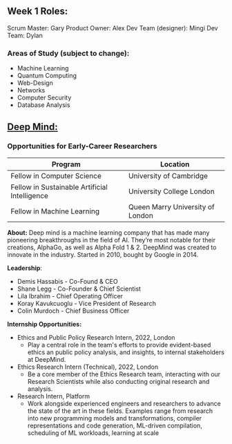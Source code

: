 ## Week 1 Roles: 
Scrum Master: Gary 
Product Owner: Alex 
Dev Team (designer): Mingi 
Dev Team: Dylan 

### Areas of Study (subject to change): 

- Machine Learning 
- Quantum Computing 
- Web-Design 
- Networks 
- Computer Security 
- Database Analysis 

## [<u>Deep Mind:</u>](https://deepmind.com/)

### Opportunities for Early-Career Researchers

| Program                                       | Location                         |
| --------------------------------------------- | -------------------------------- |
| Fellow in Computer Science                    | University of Cambridge          |
| Fellow in Sustainable Artificial Intelligence | University College London        |
| Fellow in Machine Learning                    | Queen Marry University of London |

**About:** Deep mind is a machine learning company that has made many pioneering breakthroughs in the field of AI. They’re most notable for their creations, AlphaGo, as well as Alpha Fold 1 & 2. DeepMind was created to innovate in the industry. Started in 2010, bought by Google in 2014.

**Leadership**:

- Demis Hassabis - Co-Found & CEO
- Shane Legg - Co-Founder & Chief Scientist
- Lila Ibrahim - Chief Operating Officer
- Koray Kavukcuoglu - Vice President of Research
- Colin Murdoch - Chief Business Officer

**Internship Opportunities:**

- Ethics and Public Policy Research Intern, 2022, London
  - Play a central role in the team's efforts to provide evident-based ethics an public policy analysis, and insights, to internal stakeholders at DeepMind.
- Ethics Research Intern (Technical), 2022, London
  - Be a core member of the Ethics Research team, interacting with our Research Scientists while also conducting original research and analysis.
- Research Intern, Platform
  - Work alongside experienced engineers and researchers to advance the state of the art in these fields. Examples range from research into new programming models and transformations, compiler representations and code generation, ML-driven compilation, scheduling of ML workloads, learning at scale







